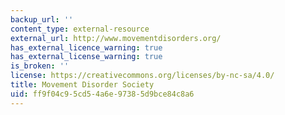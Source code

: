 ```yaml
---
backup_url: ''
content_type: external-resource
external_url: http://www.movementdisorders.org/
has_external_licence_warning: true
has_external_license_warning: true
is_broken: ''
license: https://creativecommons.org/licenses/by-nc-sa/4.0/
title: Movement Disorder Society
uid: ff9f04c9-5cd5-4a6e-9738-5d9bce84c8a6
---
```

